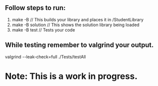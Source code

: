 ## Follow steps to run:
1. make -B          // This builds your library and places it in /StudentLibrary
2. make -B solution // This shows the solution library being loaded
3. make -B test     // Tests your code

## While testing remember to valgrind your output.
valgrind --leak-check=full ./Tests/testAll

# Note: This is a work in progress. 